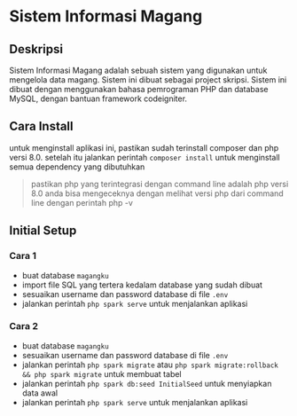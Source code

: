 # Sistem Informasi Magang
## Deskripsi
Sistem Informasi Magang adalah sebuah sistem yang digunakan untuk mengelola data magang. Sistem ini dibuat sebagai project skripsi. Sistem ini dibuat dengan menggunakan bahasa pemrograman PHP dan database MySQL, dengan bantuan framework codeigniter.

## Cara Install
untuk menginstall aplikasi ini, pastikan sudah terinstall composer dan php versi 8.0. setelah itu jalankan perintah `composer install` untuk menginstall semua dependency yang dibutuhkan
> pastikan php yang terintegrasi dengan command line adalah php versi 8.0 anda bisa mengeceknya dengan melihat versi php dari command line dengan perintah php -v

## Initial Setup
### Cara 1
- buat database `magangku`
- import file SQL yang tertera kedalam database yang sudah dibuat
- sesuaikan username dan password database di file `.env`
- jalankan perintah `php spark serve` untuk menjalankan aplikasi

### Cara 2
- buat database `magangku`
- sesuaikan username dan password database di file `.env`
- jalankan perintah `php spark migrate` atau `php spark migrate:rollback && php spark migrate` untuk membuat tabel
- jalankan perintah `php spark db:seed InitialSeed` untuk menyiapkan data awal
- jalankan perintah `php spark serve` untuk menjalankan aplikasi